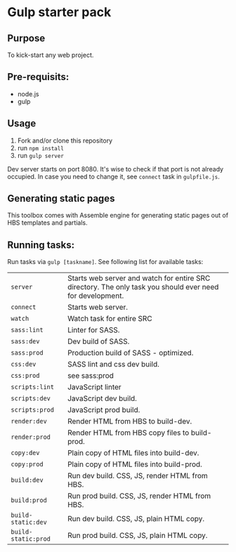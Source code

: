 # Gulp starter pack 

## Purpose

To kick-start any web project.

## Pre-requisits:

- node.js
- gulp

## Usage

1) Fork and/or clone this repository  
2) run `npm install`  
3) run `gulp server`

Dev server starts on port 8080. It's wise to check if that port is not already occupied. In case you need to change it, see `connect` task in `gulpfile.js`. 


## Generating static pages

This toolbox comes with Assemble engine for generating static pages out of HBS templates and partials. 

## Running tasks:

Run tasks via `gulp [taskname]`. See following list for available tasks:

<table>
    <tr>
        <td><code>server</code></td>
        <td>Starts web server and watch for entire SRC directory. The only task you should ever need for development.</td>
    </tr>
    <tr>
        <td><code>connect</code></td>
        <td>Starts web server.</td>
    </tr>
    <tr>
            <td><code>watch</code></td>
            <td>Watch task for entire SRC</td>
    </tr>
    <tr>
            <td><code>sass:lint</code></td>
            <td>Linter for SASS.</td>
    </tr> 
    <tr>
            <td><code>sass:dev</code></td>
            <td>Dev build of SASS.</td>
    </tr>
    <tr>
            <td><code>sass:prod</code></td>
            <td>Production build of SASS - optimized.</td>
    </tr> 
    <tr>
            <td><code>css:dev</code></td>
            <td>SASS lint and css dev build.</td>
    </tr>
    <tr>
            <td><code>css:prod</code></td>
            <td>see sass:prod</td>
    </tr>
    <tr>
            <td><code>scripts:lint</code></td>
            <td>JavaScript linter</td>
    </tr> 
    <tr>
            <td><code>scripts:dev</code></td>
            <td>JavaScript dev build.</td>
    </tr>
    <tr>
            <td><code>scripts:prod</code></td>
            <td>JavaScript prod build.</td>
    </tr> 
    <tr>
            <td><code>render:dev</code></td>
            <td>Render HTML from HBS to build-dev.</td>
    </tr> 
    <tr>
            <td><code>render:prod</code></td>
            <td>Render HTML from HBS copy files to build-prod.</td>
    </tr>
    <tr>
            <td><code>copy:dev</code></td>
            <td>Plain copy of HTML files into build-dev.</td>
    </tr> 
    <tr>
            <td><code>copy:prod</code></td>
            <td>Plain copy of HTML files into build-prod.</td>
    </tr> 
    <tr>
            <td><code>build:dev</code></td>
            <td>Run dev build. CSS, JS, render HTML from HBS.</td>
    </tr> 
    <tr>
            <td><code>build:prod</code></td>
            <td>Run prod build. CSS, JS, render HTML from HBS.</td>
    </tr> 
      <tr>
            <td><code>build-static:dev</code></td>
            <td>Run dev build. CSS, JS, plain HTML copy.</td>
    </tr> 
    <tr>
            <td><code>build-static:prod</code></td>
            <td>Run prod build. CSS, JS, plain HTML copy.</td>
    </tr> 

</table>

